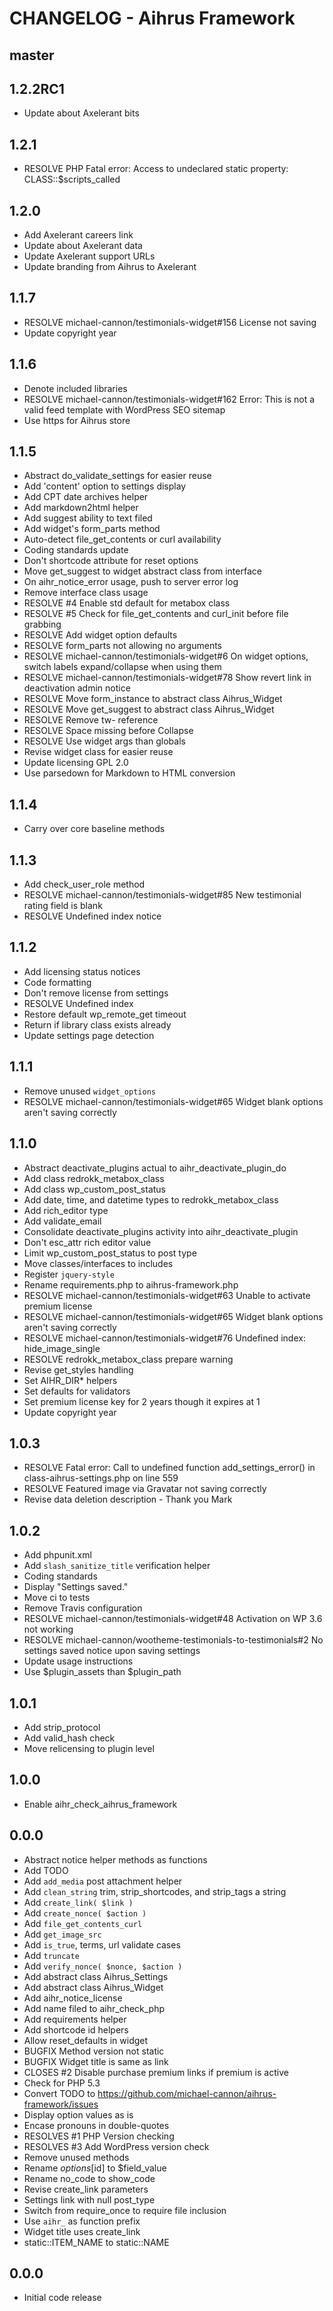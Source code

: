 # CHANGELOG - Aihrus Framework

## master

## 1.2.2RC1
* Update about Axelerant bits

## 1.2.1
* RESOLVE PHP Fatal error: Access to undeclared static property: CLASS::$scripts_called

## 1.2.0
* Add Axelerant careers link
* Update about Axelerant data
* Update Axelerant support URLs
* Update branding from Aihrus to Axelerant

## 1.1.7
* RESOLVE michael-cannon/testimonials-widget#156 License not saving
* Update copyright year

## 1.1.6
* Denote included libraries
* RESOLVE michael-cannon/testimonials-widget#162 Error: This is not a valid feed template with WordPress SEO sitemap
* Use https for Aihrus store

## 1.1.5
* Abstract do_validate_settings for easier reuse
* Add 'content' option to settings display
* Add CPT date archives helper
* Add markdown2html helper
* Add suggest ability to text filed
* Add widget's form_parts method
* Auto-detect file_get_contents or curl availability
* Coding standards update
* Don't shortcode attribute for reset options
* Move get_suggest to widget abstract class from interface
* On aihr_notice_error usage, push to server error log
* Remove interface class usage
* RESOLVE #4 Enable std default for metabox class
* RESOLVE #5 Check for file_get_contents and curl_init before file grabbing
* RESOLVE Add widget option defaults
* RESOLVE form_parts not allowing no arguments
* RESOLVE michael-cannon/testimonials-widget#6 On widget options, switch labels expand/collapse when using them
* RESOLVE michael-cannon/testimonials-widget#78 Show revert link in deactivation admin notice
* RESOLVE Move form_instance to abstract class Aihrus_Widget
* RESOLVE Move get_suggest to abstract class Aihrus_Widget
* RESOLVE Remove tw- reference
* RESOLVE Space missing before Collapse
* RESOLVE Use widget args than globals
* Revise widget class for easier reuse
* Update licensing GPL 2.0
* Use parsedown for Markdown to HTML conversion

## 1.1.4
* Carry over core baseline methods

## 1.1.3
* Add check_user_role method
* RESOLVE michael-cannon/testimonials-widget#85 New testimonial rating field is blank
* RESOLVE Undefined index notice

## 1.1.2
* Add licensing status notices
* Code formatting
* Don't remove license from settings
* RESOLVE Undefined index
* Restore default wp_remote_get timeout
* Return if library class exists already
* Update settings page detection

## 1.1.1
* Remove unused `widget_options`
* RESOLVE michael-cannon/testimonials-widget#65 Widget blank options aren't saving correctly

## 1.1.0
* Abstract deactivate_plugins actual to aihr_deactivate_plugin_do
* Add class redrokk_metabox_class
* Add class wp_custom_post_status
* Add date, time, and datetime types to redrokk_metabox_class
* Add rich_editor type
* Add validate_email
* Consolidate deactivate_plugins activity into aihr_deactivate_plugin
* Don't esc_attr rich editor value
* Limit wp_custom_post_status to post type
* Move classes/interfaces to includes
* Register `jquery-style`
* Rename requirements.php to aihrus-framework.php
* RESOLVE michael-cannon/testimonials-widget#63 Unable to activate premium license
* RESOLVE michael-cannon/testimonials-widget#65 Widget blank options aren't saving correctly
* RESOLVE michael-cannon/testimonials-widget#76 Undefined index: hide_image_single
* RESOLVE redrokk_metabox_class prepare warning
* Revise get_styles handling
* Set AIHR_DIR* helpers
* Set defaults for validators
* Set premium license key for 2 years though it expires at 1
* Update copyright year

## 1.0.3
* RESOLVE Fatal error: Call to undefined function add_settings_error() in class-aihrus-settings.php on line 559
* RESOLVE Featured image via Gravatar not saving correctly
* Revise data deletion description - Thank you Mark

## 1.0.2
* Add phpunit.xml
* Add `slash_sanitize_title` verification helper
* Coding standards
* Display "Settings saved."
* Move ci to tests
* Remove Travis configuration
* RESOLVE michael-cannon/testimonials-widget#48 Activation on WP 3.6 not working
* RESOLVE michael-cannon/wootheme-testimonials-to-testimonials#2 No settings saved notice upon saving settings
* Update usage instructions
* Use $plugin_assets than $plugin_path

## 1.0.1
* Add strip_protocol
* Add valid_hash check
* Move relicensing to plugin level

## 1.0.0
* Enable aihr_check_aihrus_framework

## 0.0.0
* Abstract notice helper methods as functions
* Add TODO
* Add `add_media` post attachment helper
* Add `clean_string` trim, strip_shortcodes, and strip_tags a string
* Add `create_link( $link )`
* Add `create_nonce( $action )`
* Add `file_get_contents_curl`
* Add `get_image_src` 
* Add `is_true`, terms, url validate cases
* Add `truncate` 
* Add `verify_nonce( $nonce, $action )`
* Add abstract class Aihrus_Settings
* Add abstract class Aihrus_Widget
* Add aihr_notice_license
* Add name filed to aihr_check_php
* Add requirements helper
* Add shortcode id helpers
* Allow reset_defaults in widget
* BUGFIX Method version not static
* BUGFIX Widget title is same as link
* CLOSES #2 Disable purchase premium links if premium is active
* Check for PHP 5.3
* Convert TODO to https://github.com/michael-cannon/aihrus-framework/issues
* Display option values as is
* Encase pronouns in double-quotes
* RESOLVES #1 PHP Version checking
* RESOLVES #3 Add WordPress version check
* Remove unused methods
* Rename $options[$id] to $field_value
* Rename no_code to show_code
* Revise create_link parameters
* Settings link with null post_type
* Switch from require_once to require file inclusion
* Use `aihr_` as function prefix
* Widget title uses create_link
* static::ITEM_NAME to static::NAME

## 0.0.0
* Initial code release 